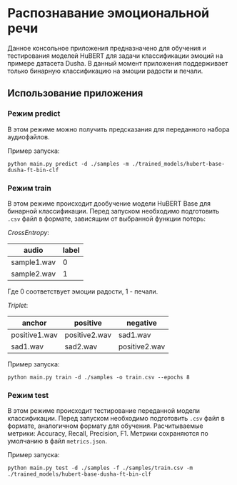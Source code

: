 # Распознавание эмоциональной речи

Данное консольное приложения предназначено для обучения и тестирования моделей HuBERT
для задачи классификации эмоций на примере датасета Dusha.
В данный момент приложения поддерживает только бинарную классификацию на эмоции радости и печали.

## Использование приложения
### Режим predict

В этом режиме можно получить предсказания для переданного набора аудиофайлов.

Пример запуска:

```commandline
python main.py predict -d ./samples -m ./trained_models/hubert-base-dusha-ft-bin-clf
```

### Режим train

В этом режиме происходит дообучение модели HuBERT Base для бинарной классификации.
Перед запуском необходимо подготовить `.csv` файл в формате, зависящим от выбранной функции потерь:

_CrossEntropy_:

| audio       | label |
|-------------|-------|
| sample1.wav | 0     |
| sample2.wav | 1     |

Где 0 соответствует эмоции радости, 1 - печали.

_Triplet_:

| anchor        | positive      | negative      |
|---------------|---------------|---------------|
| positive1.wav | positive2.wav | sad1.wav      |
| sad1.wav      | sad2.wav      | positive2.wav |

Пример запуска:

```commandline
python main.py train -d ./samples -o train.csv --epochs 8
```

### Режим test

В этом режиме происходит тестирование переданной модели классификации.
Перед запуском необходимо подготовить `.csv` файл в формате, аналогичном формату для обучения.
Расчитываемые метрики: Accuracy, Recall, Precision, F1. Метрики сохраняются по умолчанию в файл `metrics.json`.

Пример запуска:

```commandline
python main.py test -d ./samples -f ./samples/train.csv -m ./trained_models/hubert-base-dusha-ft-bin-clf
```